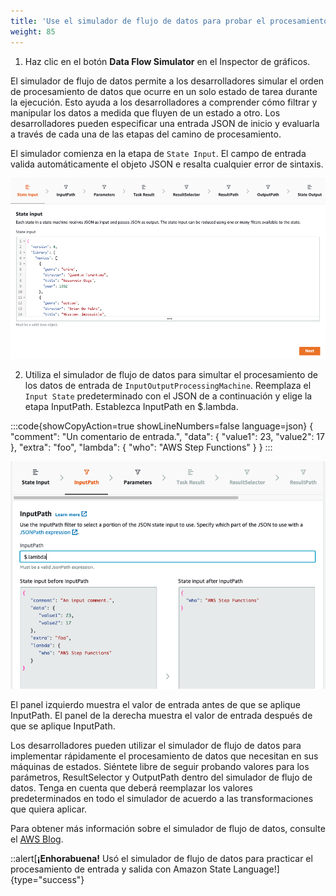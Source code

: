 ```yaml
---
title: 'Use el simulador de flujo de datos para probar el procesamiento de datos'
weight: 85
---
```


1. Haz clic en el botón **Data Flow Simulator** en el Inspector de gráficos.

El simulador de flujo de datos permite a los desarrolladores simular el orden de procesamiento de datos que ocurre en un solo estado de tarea durante la ejecución. Esto ayuda a los desarrolladores a comprender cómo filtrar y manipular los datos a medida que fluyen de un estado a otro. Los desarrolladores pueden especificar una entrada JSON de inicio y evaluarla a través de cada una de las etapas del camino de procesamiento.

El simulador comienza en la etapa de `State Input`. El campo de entrada valida automáticamente el objeto JSON e resalta cualquier error de sintaxis.

![Data flow simulator](/static/img/module-6/simulator.png)

2. Utiliza el simulador de flujo de datos para simultar el procesamiento de los datos de entrada de `InputOutputProcessingMachine`. Reemplaza el `Input State` predeterminado con el JSON de a continuación y elige la etapa InputPath. Establezca InputPath en $.lambda.

:::code{showCopyAction=true showLineNumbers=false language=json}
{
"comment": "Un comentario de entrada.",
"data": {
"value1": 23,
"value2": 17
},
"extra": "foo",
"lambda": {
"who": "AWS Step Functions"
}
}
:::

![Data flow simulator](/static/img/module-6/input-path.png)

El panel izquierdo muestra el valor de entrada antes de que se aplique InputPath. El panel de la derecha muestra el valor de entrada después de que se aplique InputPath.

Los desarrolladores pueden utilizar el simulador de flujo de datos para implementar rápidamente el procesamiento de datos que necesitan en sus máquinas de estados.
Siéntete libre de seguir probando valores para los parámetros, ResultSelector y OutputPath dentro del simulador de flujo de datos. Tenga en cuenta que deberá reemplazar los valores predeterminados en todo el simulador de acuerdo a las transformaciones que quiera aplicar.

Para obtener más información sobre el simulador de flujo de datos, consulte el [AWS Blog](https://aws.amazon.com/blogs/compute/modeling-workflow-input-output-path-processing-with-data-flow-simulator/).

::alert[**¡Enhorabuena!** Usó el simulador de flujo de datos para practicar el procesamiento de entrada y salida con Amazon State Language!]{type="success"}

